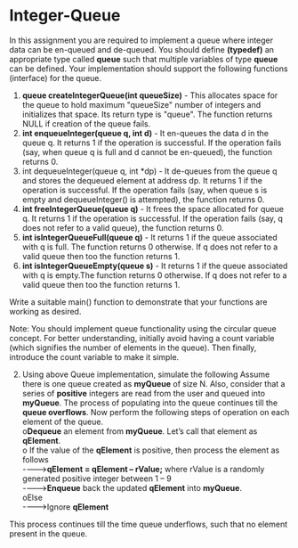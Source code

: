 # Integer-Queue
In this assignment you are required to implement a queue where integer data can be en-queued and de-queued. You should define **(typedef)** an appropriate type called **queue** such that multiple variables of type **queue** can be defined.
Your implementation should support the following functions (interface) for the queue.

1. **queue createIntegerQueue(int queueSize)** - This allocates space for the queue to hold maximum "queueSize" number of integers and initializes that space. Its return type is "queue". The function returns NULL if creation of the queue fails.
2. **int enqueueInteger(queue q, int d)** - It en-queues the data d in the queue q. It returns 1 if the operation is successful. If the operation fails (say, when queue q is full and d cannot be en-queued), the function returns 0.
3. int dequeueInteger(queue q, int *dp) - It de-queues from the queue q and stores the dequeued element at address dp. It returns 1 if the operation is successful. If the operation fails (say, when queue s is empty and dequeueInteger() is attempted), the function returns 0.
4. **int freeIntegerQueue(queue q)** - It frees the space allocated for queue q. It returns 1 if the operation is successful. If the operation fails (say, q does not refer to a valid queue), the function returns 0.
5. **int isIntegerQueueFull(queue q)** - It returns 1 if the queue associated with q is full. The function returns 0 otherwise. If q does not refer to a valid queue then too the function returns 1.
6. **int isIntegerQueueEmpty(queue s)** - It returns 1 if the queue associated with q is empty.The function returns 0 otherwise. If q does not refer to a valid queue then too the function returns 1.

Write a suitable main() function to demonstrate that your functions are working as desired.

Note: You should implement queue functionality using the circular queue concept. For better understanding, initially avoid having a count variable (which signifies the number of elements in the queue). Then finally, introduce the count variable to make it simple.

2. Using above Queue implementation, simulate the following
Assume there is one queue created as **myQueue** of size N. Also, consider that a series of **positive** integers are read from the user and queued into **myQueue**. The process of populating into the queue continues till the **queue overflows**. Now perform the following steps of operation on each element of the queue.\
o**Dequeue** an element from **myQueue**. Let’s call that element as **qElement**.\
o If the value of the **qElement** is positive, then process the element as follows\
---->**qElement = qElement – rValue;** where rValue is a randomly generated positive integer between 1 – 9\
---->**Enqueue** back the updated **qElement** into **myQueue**.\
oElse\
---->Ignore **qElement**

This process continues till the time queue underflows, such that no element present in the queue.
